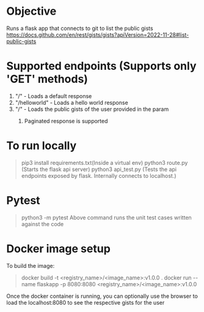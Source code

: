 # Objective
Runs a flask app that connects to git to list the public gists
https://docs.github.com/en/rest/gists/gists?apiVersion=2022-11-28#list-public-gists

# Supported endpoints (Supports only 'GET' methods)
1. "/" - Loads a default response
2. "/helloworld" - Loads a hello world response
3. "/<user>" - Loads the public gists of the user provided in the param
    1. Paginated response is supported

# To run locally
> pip3 install requirements.txt(Inside a virtual env)
> python3 route.py (Starts the flask api server)
> python3 api_test.py (Tests the api endpoints exposed by flask. Internally connects to localhost.)

# Pytest 
> python3 -m pytest 
Above command runs the unit test cases written against the code

# Docker image setup
To build the image:
> docker build -t <registry_name>/<image_name>:v1.0.0 .
> docker run --name flaskapp -p 8080:8080 <registry_name>/<image_name>:v1.0.0

Once the docker container is running, you can optionally use the browser to load the localhost:8080 to see the respective gists for the user

